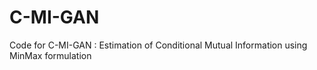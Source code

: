 # C-MI-GAN
 Code for C-MI-GAN : Estimation of Conditional Mutual Information using MinMax formulation
